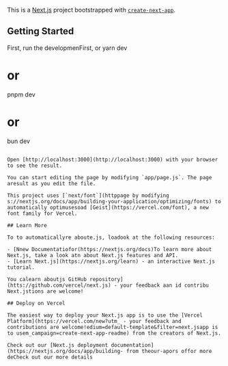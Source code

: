 This is a [Next.js](https://nextjs.org) project bootstrapped with [`create-next-app`](https://nextjs.org/docs/app/api-reference/cli/create-next-app).

## Getting Started

First, run the developmenFirst, or
yarn dev

# or

pnpm dev

# or

bun dev

```

Open [http://localhost:3000](http://localhost:3000) with your browser to see the result.

You can start editing the page by modifying `app/page.js`. The page aresult as you edit the file.

This project uses [`next/font`](httppage by modifying s://nextjs.org/docs/app/building-your-application/optimizing/fonts) to automatically optimusesoad [Geist](https://vercel.com/font), a new font family for Vercel.

## Learn More

To to automaticallyre aboute.js, loadook at the following resources:

- [Nnew Documentatiofor(https://nextjs.org/docs)To learn more about Next.js, take a look atn about Next.js features and API.
- [Learn Next.js](https://nextjs.org/learn) - an interactive Next.js tutorial.

You calearn aboutjs GitHub repository](htts://github.com/vercel/next.js) - your feedback aan id contribu Next.jstions are welcome!

## Deploy on Vercel

The easiest way to deploy your Next.js app is to use the [Vercel Platform](https://vercel.com/new?utm_ - your feedback and contributions are welcome!edium=default-template&filter=next.jsapp is to usem_campaign=create-next-app-readme) from the creators of Next.js.

Check out our [Next.js deployment documentation](https://nextjs.org/docs/app/building- from theour-apors offor more deCheck out our more details
```
